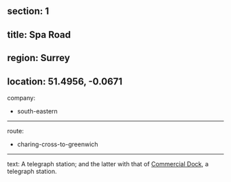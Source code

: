 section: 1
----
title: Spa Road
----
region: Surrey
----
location: 51.4956, -0.0671
----
company:
- south-eastern
----
route:
- charing-cross-to-greenwich
----
text: A telegraph station; and the latter with that of [Commercial Dock](/stations/commercial-dock), a telegraph station.
